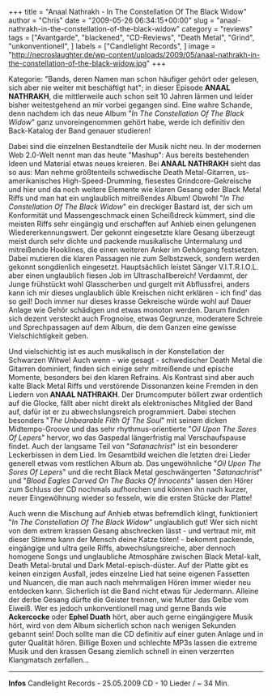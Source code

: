 +++
title = "Anaal Nathrakh - In The Constellation Of The Black Widow"
author = "Chris"
date = "2009-05-26 06:34:15+00:00"
slug = "anaal-nathrakh-in-the-constellation-of-the-black-widow"
category = "reviews"
tags = ["Avantgarde", "blackened", "CD-Reviews", "Death Metal", "Grind", "unkonventionell", ]
labels = ["Candlelight Records", ]
image = "http://necroslaughter.de/wp-content/uploads/2009/05/anaal-nathrakh-in-the-constellation-of-the-black-widow.jpg"
+++

Kategorie: "Bands, deren Namen man schon häufiger gehört oder gelesen, sich aber nie weiter mit beschäftigt hat"; in dieser Episode **ANAAL NATHRAKH**, die mittlerweile auch schon seit 10 Jahren lärmen und leider bisher weitestgehend an mir vorbei gegangen sind. Eine wahre Schande, denn nachdem ich das neue Album "_In The Constellation Of The Black Widow_" ganz unvoreingenommen gehört habe, werde ich definitiv den Back-Katalog der Band genauer studieren!

Dabei sind die einzelnen Bestandteile der Musik nicht neu. In der modernen Web 2.0-Welt nennt man das heute "Mashup": Aus bereits bestehenden Ideen und Material etwas neues kreieren. Bei **ANAAL NATHRAKH** sieht das so aus: Man nehme größtenteils schwedische Death Metal-Gitarren, us-amerikanisches High-Speed-Drumming, fiesestes Grindcore-Gekreische und hier und da noch weitere Elemente wie klaren Gesang oder Black Metal Riffs und man hat ein unglaublich mitreißendes Album!
Obwohl "_In The Constellation Of The Black Widow_" ein dreckiger Bastard ist, der sich um Konformität und Massengeschmack einen Scheißdreck kümmert, sind die meisten Riffs sehr eingängig und erschaffen auf Anhieb einen gelungenen Wiedererkennungswert. Der gekonnt eingesetzte klare Gesang überzeugt meist durch sehr dichte und packende musikalische Untermalung und mitreißende Hooklines, die einen weiteren Anker im Gehörgang festsetzen. Dabei mutieren die klaren Passagen nie zum Selbstzweck, sondern werden gekonnt songdienlich eingesetzt. Hauptsächlich leistet Sänger V.I.T.R.I.O.L. aber einen unglaublich fiesen Job im Ultraschallbereich! Verdammt, der Junge frühstückt wohl Glasscherben und gurgelt mit Abflussfrei, anders kann ich mir dieses unglaublich üble Kreischen nicht erklären - ich find' das so geil! Doch immer nur dieses krasse Gekreische würde wohl auf Dauer Anlage wie Gehör schädigen und etwas monoton werden. Darum finden sich dezent versteckt auch Frognoise, etwas Gegrunze, moderatere Schreie und Sprechpassagen auf dem Album, die dem Ganzen eine gewisse Vielschichtigkeit geben.

Und vielschichtig ist es auch musikalisch in der Konstellation der Schwarzen Witwe! Auch wenn - wie gesagt - schwedischer Death Metal die Gitarren dominiert, finden sich einige sehr mitreißende und epische Momente, besonders bei den klaren Refrains. Als Kontrast sind aber auch kalte Black Metal Riffs und verstörende Dissonanzen keine Fremden in den Liedern von **ANAAL NATHRAKH**.
Der Drumcomputer böllert zwar ordentlich auf die Glocke, fällt aber nicht direkt als elektronisches Mitglied der Band auf, dafür ist er zu abwechslungsreich programmiert. Dabei stechen besonders "_The Unbearable Filth Of The Soul_" mit seinem dicken Midtempo-Groove und das sehr rhythmus-orientierte "_Oil Upon The Sores Of Lepers_" hervor, wo das Gaspedal längerfristig mal Verschaufspause findet. Auch der langsame Teil von "_Satanachrist_" ist ein besonderer Leckerbissen in dem Lied.
Im Gesamtbild weichen die letzten drei Lieder generell etwas vom restlichen Album ab. Das ungewöhnliche "_Oil Upon The Sores Of Lepers_" und die recht Black Metal geschwängerten "_Satanachrist_" und "_Blood Eagles Carved On The Backs Of Innocents_" lassen den Hörer zum Schluss der CD nochmals aufhorchen und können ihn nach kurzer, neuer Eingewöhnung wieder so fesseln, wie die ersten Stücke der Platte!

Auch wenn die Mischung auf Anhieb etwas befremdlich klingt, funktioniert "_In The Constellation Of The Black Widow_" unglaublich gut! Wer sich nicht von dem extrem krassen Gesang abschrecken lässt - und vertraut mir, mit dieser Stimme kann der Mensch deine Katze töten! - bekommt packende, eingängige und ultra geile Riffs, abwechslungsreiche, aber dennoch homogene Songs und unglaubliche Atmosphäre zwischen Black Metal-kalt, Death Metal-brutal und Dark Metal-episch-düster.
Auf der Platte gibt es keinen einzigen Ausfall, jedes einzelne Lied hat seine eigenen Fassetten und Nuancen, die man auch nach mehrmaligen Hören immer wieder neu entdecken kann. Sicherlich ist die Band nicht etwas für Jedermann. Alleine der derbe Gesang dürfte die Geister trennen, wie Mutter das Gelbe vom Eiweiß. Wer es jedoch unkonventionell mag und gerne Bands wie **Ackercocke** oder **Ephel Duath** hört, aber auch gerne eingängigere Musik hört, wird von dem Album sicherlich schon nach wenigen Sekunden gebannt sein! Doch sollte man die CD definitiv auf einer guten Anlage und in guter Qualität hören. Billige Boxen und schlechte MP3s lassen die extreme Musik und den krassen Gesang ziemlich schnell in einen verzerrten Klangmatsch zerfallen...





---
**Infos**
Candlelight Records - 25.05.2009
CD - 10 Lieder / ~ 34 Min.
